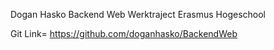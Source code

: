 Dogan Hasko
Backend Web Werktraject Erasmus Hogeschool

Git Link= https://github.com/doganhasko/BackendWeb